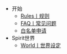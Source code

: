* 开始
  * [Rules丨规则](wiki/rules.md)
  * [FAQ丨常见问题](wiki/faq.md)
  * [白名单申请](wiki/whitelist-add.md)
* Spirit世界
  * [World丨世界设定](server/world.md)
